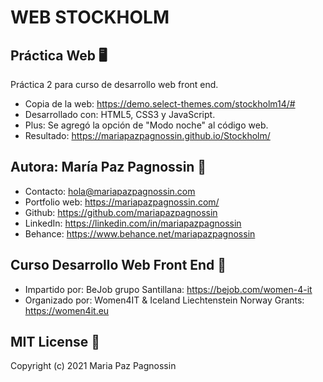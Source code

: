 # WEB STOCKHOLM

## Práctica Web 🖥 
Práctica 2 para curso de desarrollo web front end.
- Copia de la web: https://demo.select-themes.com/stockholm14/#
- Desarrollado con: HTML5, CSS3 y JavaScript.
- Plus: Se agregó la opción de "Modo noche" al código web.
- Resultado: https://mariapazpagnossin.github.io/Stockholm/


## Autora: María Paz Pagnossin 🔗
- Contacto: hola@mariapazpagnossin.com
- Portfolio web: https://mariapazpagnossin.com/
- Github: https://github.com/mariapazpagnossin
- LinkedIn: https://linkedin.com/in/mariapazpagnossin
- Behance: https://www.behance.net/mariapazpagnossin


## Curso Desarrollo Web Front End 📌 
- Impartido por: BeJob grupo Santillana: https://bejob.com/women-4-it
- Organizado por: Women4IT & Iceland Liechtenstein Norway Grants: https://women4it.eu


## MIT License 📄
Copyright (c) 2021 Maria Paz Pagnossin

